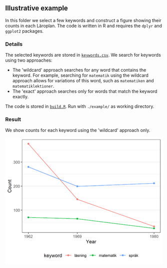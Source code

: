 ## Illustrative example

In this folder we select a few keywords and construct a figure showing their counts in each Läroplan.
The code is written in R and requires the `dplyr` and `ggplot2` packages.

### Details

The selected keywords are stored in [`keywords.csv`](keywords.csv).
We search for keywords using two approaches: 
- The 'wildcard' approach searches for any word that contains the keyword. For example, searching for `matematik` using the wildcard approach allows for variations of this word, such as `matematiken` and `matematiklektioner`.
- The 'exact' approach searches only for words that match the keyword exactly.

The code is stored in [`build.R`](build.R).
Run with `./example/` as working directory.

### Result

We show counts for each keyword using the 'wildcard' approach only.

![figure](keywords.png)
